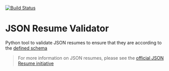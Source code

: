 [![Build Status](https://travis-ci.org/kelvintaywl/jsonresume-validator.svg?branch=master)](https://travis-ci.org/kelvintaywl/jsonresume-validator)

# JSON Resume Validator

Python tool to validate JSON resumes to ensure that they are according to the [defined schema](https://jsonresume.org/schema/)

> For more information on JSON resumes, please see the [official JSON Resume initiative](https://jsonresume.org)
